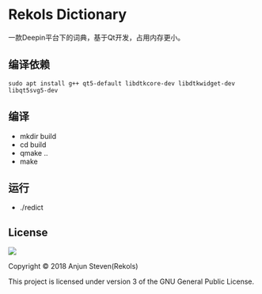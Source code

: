 # Rekols Dictionary

一款Deepin平台下的词典，基于Qt开发，占用内存更小。

## 编译依赖

`sudo apt install g++ qt5-default libdtkcore-dev libdtkwidget-dev libqt5svg5-dev`

## 编译

* mkdir build
* cd build
* qmake ..
* make

## 运行

* ./redict

## License

![](http://www.gnu.org/graphics/gplv3-127x51.png)

Copyright © 2018 Anjun Steven(Rekols)

This project is licensed under version 3 of the GNU General Public License.

